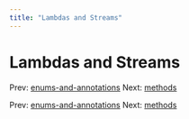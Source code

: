 ```yaml
---
title: "Lambdas and Streams"
---
```


# Lambdas and Streams

Prev: [enums-and-annotations](enums-and-annotations.md)
Next: [methods](methods.md)

Prev: [enums-and-annotations](enums-and-annotations.md)
Next: [methods](methods.md)
